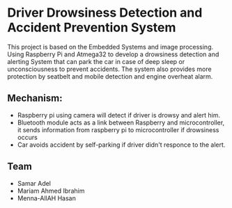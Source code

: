 # Driver Drowsiness Detection and Accident Prevention System
 This project is based on the Embedded Systems and image processing. Using
 Raspberry Pi and Atmega32 to develop a drowsiness detection and alerting
 System that can park the car in case of deep sleep or unconsciousness to
 prevent accidents. The system also provides more protection by seatbelt and
 mobile detection and engine overheat alarm. 

## Mechanism:
  - Raspberry pi using camera will detect if driver is drowsy and alert him.
  - Bluetooth module acts as a link between Raspberry and microcontroller, it sends information from raspberry pi to microcontroller if drowsiness occurs
  - Car avoids accident by self-parking if driver didn't responce to the alert.

## Team
 - Samar Adel
 - Mariam Ahmed Ibrahim
 - Menna-AllAH Hasan

